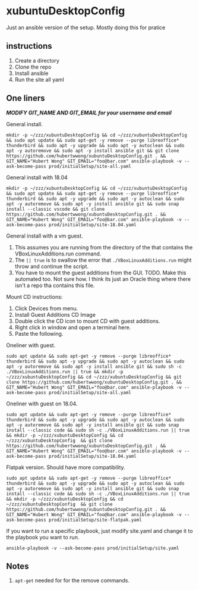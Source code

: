 # xubuntuDesktopConfig

Just an ansible version of the setup.
Mostly doing this for pratice

## instructions

1. Create a directory
2. Clone the repo
3. Install ansible
4. Run the site all yaml

## One liners

***MODIFY GIT_NAME AND GIT_EMAIL for your username and email***

General install.

```
mkdir -p ~/zzz/xubuntuDesktopConfig && cd ~/zzz/xubuntuDesktopConfig && sudo apt update && sudo apt-get -y remove --purge libreoffice* thunderbird && sudo apt -y upgrade && sudo apt -y autoclean && sudo apt -y autoremove && sudo apt -y install ansible git && git clone https://github.com/hubertwwong/xubuntuDesktopConfig.git . && GIT_NAME="Hubert Wong" GIT_EMAIL="foo@bar.com" ansible-playbook -v --ask-become-pass prod/initialSetup/site-all.yaml
```

General install with 18.04
```
mkdir -p ~/zzz/xubuntuDesktopConfig && cd ~/zzz/xubuntuDesktopConfig && sudo apt update && sudo apt-get -y remove --purge libreoffice* thunderbird && sudo apt -y upgrade && sudo apt -y autoclean && sudo apt -y autoremove && sudo apt -y install ansible git && sudo snap install --classic vscode && git clone https://github.com/hubertwwong/xubuntuDesktopConfig.git . && GIT_NAME="Hubert Wong" GIT_EMAIL="foo@bar.com" ansible-playbook -v --ask-become-pass prod/initialSetup/site-18.04.yaml
```

General install with a vm guest. 

1. This assumes you are running from the directory of the that contains the VBoxLinuxAdditions.run command. 
2. The `|| true` is to swallow the error that `./VBoxLinuxAdditions.run` might throw and continue the script.
3. You have to mount the guest additions from the GUI. TODO. Make this automated too. Not sure how. I think its just an Oracle thing where there isn't a repo tha contains this file.

Mount CD instructions:
1. Click Devices from menu.
2. Install Guest Additions CD Image
3. Double click the CD icon to mount CD with guest additions.
4. Right click in window and open a terminal here.
5. Paste the following.

Oneliner with guest.
```
sudo apt update && sudo apt-get -y remove --purge libreoffice* thunderbird && sudo apt -y upgrade && sudo apt -y autoclean && sudo apt -y autoremove && sudo apt -y install ansible git && sudo sh -c ./VBoxLinuxAdditions.run || true && mkdir -p ~/zzz/xubuntuDesktopConfig && cd ~/zzz/xubuntuDesktopConfig && git clone https://github.com/hubertwwong/xubuntuDesktopConfig.git . && GIT_NAME="Hubert Wong" GIT_EMAIL="foo@bar.com" ansible-playbook -v --ask-become-pass prod/initialSetup/site-all.yaml
```

Oneliner with guest on 18.04.
```
sudo apt update && sudo apt-get -y remove --purge libreoffice* thunderbird && sudo apt -y upgrade && sudo apt -y autoclean && sudo apt -y autoremove && sudo apt -y install ansible git && sudo snap install --classic code && sudo sh -c ./VBoxLinuxAdditions.run || true && mkdir -p ~/zzz/xubuntuDesktopConfig && cd ~/zzz/xubuntuDesktopConfig  && git clone https://github.com/hubertwwong/xubuntuDesktopConfig.git . && GIT_NAME="Hubert Wong" GIT_EMAIL="foo@bar.com" ansible-playbook -v --ask-become-pass prod/initialSetup/site-18.04.yaml
```

Flatpak version. Should have more compatibility.
```
sudo apt update && sudo apt-get -y remove --purge libreoffice* thunderbird && sudo apt -y upgrade && sudo apt -y autoclean && sudo apt -y autoremove && sudo apt -y install ansible git && sudo snap install --classic code && sudo sh -c ./VBoxLinuxAdditions.run || true && mkdir -p ~/zzz/xubuntuDesktopConfig && cd ~/zzz/xubuntuDesktopConfig  && git clone https://github.com/hubertwwong/xubuntuDesktopConfig.git . && GIT_NAME="Hubert Wong" GIT_EMAIL="foo@bar.com" ansible-playbook -v --ask-become-pass prod/initialSetup/site-flatpak.yaml

```

If you want to run a specific playbook, just modify site.yaml and change it to the playbook you want to run.
```
ansible-playbook -v --ask-become-pass prod/initialSetup/site.yaml
```

## Notes

1. `apt-get` needed for for the remove commands.
